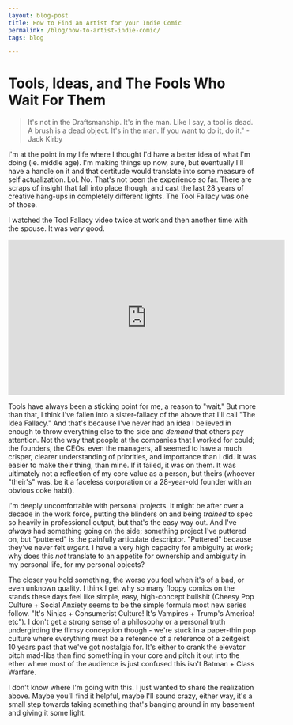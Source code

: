 ```yaml
---
layout: blog-post
title: How to Find an Artist for your Indie Comic
permalink: /blog/how-to-artist-indie-comic/
tags: blog

---
```


# Tools, Ideas, and The Fools Who Wait For Them

> It's not in the Draftsmanship. It's in the man. Like I say, a tool is dead. A brush is a dead object. It's in the man. If you want to do it, do it." - Jack Kirby

<!--more-->

I'm at the point in my life where I thought I'd have a better idea of what I'm doing (ie. middle age). I'm making things up now, sure, but eventually I'll have a handle on it and that certitude would translate into some measure of self actualization. Lol. No. That's not been the experience so far. There are scraps of insight that fall into place though, and cast the last 28 years of creative hang-ups in completely different lights. The Tool Fallacy was one of those.

I watched the Tool Fallacy video twice at work and then another time with the spouse. It was *very* good.

<iframe width="560" height="315" src="https://www.youtube.com/embed/sz4YqwH_6D0" frameborder="0" allow="accelerometer; autoplay; encrypted-media; gyroscope; picture-in-picture" allowfullscreen></iframe>

Tools have always been a sticking point for me, a reason to "wait." But more than that, I think I've fallen into a sister-fallacy of the above that I'll call "The Idea Fallacy." And that's because I've never had an idea I believed in enough to throw everything else to the side and _demand_ that others pay attention. Not the way that people at the companies that I worked for could; the founders, the CEOs, even the managers, all seemed to have a  much crisper, clearer understanding of priorities, and importance than I did. It was easier to make their thing, than mine. If it failed, it was on them. It was ultimately not a reflection of my core value as a person, but theirs (whoever "their's" was, be it a faceless corporation or a 28-year-old founder with an obvious coke habit).

I'm deeply uncomfortable with personal projects. It might be after over a decade in the work force, putting the blinders on and being *trained* to spec so heavily in professional output, but that's the easy way out. And I've *always* had something going on the side; something project I've puttered on, but "puttered" is the painfully articulate descriptor. "Puttered" because they've never felt _urgent_. I have a very high capacity for ambiguity at work; why does this *not* translate to an appetite for ownership and ambiguity in my personal life, for my personal objects?

The closer you hold something, the worse you feel when it's of a bad, or even unknown quality. I think I get why so many floppy comics on the stands these days feel like simple, easy, high-concept bullshit (Cheesy Pop Culture + Social Anxiety seems to be the simple formula most new series follow. "It's Ninjas + Consumerist Culture! It's Vampires + Trump's America! etc"). I don't get a strong sense of a philosophy or a personal truth undergirding the flimsy conception though - we're stuck in a paper-thin pop culture where everything must be a reference of a reference of a zeitgeist 10 years past that we've got nostalgia for. It's either to crank the elevator pitch mad-libs than find something in your core and pitch it out into the ether where most of the audience is just confused this isn't Batman + Class Warfare.

I don't know where I'm going with this. I just wanted to share the realization above. Maybe you'll find it helpful, maybe I'll sound crazy, either way, it's a small step towards taking something that's banging around in my basement and giving it some light.
